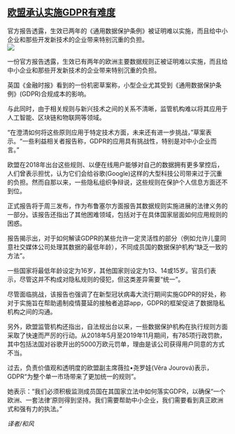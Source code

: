 <!--1592952742000-->
[欧盟承认实施GDPR有难度](https://cn.ft.com/story/001088279?full=y)
------

<div></div><div class="story-lead">官方报告透露，生效已两年的《通用数据保护条例》被证明难以实施，而且给中小企业和那些开发新技术的企业带来特别沉重的负担。</div><div class=" story-image image"><img src="https://thumbor.ftacademy.cn/unsafe/1340x754/https://thumbor.ftacademy.cn/unsafe/picture/6/000095476_piclink.jpg"></div><div class="story-body"><div id="story-body-container"><p>一份官方报告透露，生效已有两年的欧洲主要数据规则正被证明难以实施，而且给中小企业和那些开发新技术的企业带来特别沉重的负担。</p><p>英国《金融时报》看到的一份机密草案称，小型企业尤其受到《通用数据保护条例》(GDPR)合规成本的影响。</p><p>与此同时，由于相关规则与新兴技术之间的关系不清晰，监管机构难以将其应用于人工智能、区块链和物联网等领域。</p><p>“在澄清如何将这些原则应用于特定技术方面，未来还有进一步挑战，”草案表示。“一些利益相关者报告称，GDPR的应用具有挑战性，特别是对中小企业而言。”</p><div  data-o-ads-name="mpu-middle1" class="o-ads in-article-advert" data-o-ads-formats-default="false"  data-o-ads-formats-small="FtcMobileMpu"  data-o-ads-formats-medium="FtcMpu" data-o-ads-formats-large="FtcMpu" data-o-ads-formats-extra="FtcMpu" data-o-ads-targeting="cnpos=middle1;" data-cy='[{"devices":["PC","iPhoneWeb","AndroidWeb","iPhoneApp","AndroidApp"],"pattern":"MPU","position":"Middle1","container":"mpuInStory"}]'></div><p>欧盟在2018年出台这些规则、以便在线用户能够对自己的数据拥有更多掌控后，人们曾表示担忧，认为它们会给谷歌(Google)这样的大型科技公司带来过于沉重的负担。然而自那以来，一些隐私组织争辩说，这些规则在保护个人信息方面还不到位。</p><p>正式报告将于周三发布，作为布鲁塞尔方面报告其数据规则实施进展的法律义务的一部分。该报告还指出了其他困难领域，包括对于在具体国家层面如何应用规则的困惑。</p><p>报告揭示出，对于如何解读GDPR的某些允许一定灵活性的部分（例如允许儿童同意社交媒体公司处理其数据的最低年龄），不同成员国的数据保护机构“缺乏一致的方法”。</p><p>一些国家将最低年龄设定为16岁，其他国家则设定为13、14或15岁。官员们表示，尽管这并不构成对隐私规则的侵犯，但这类差异需要“统一”。</p><p>尽管面临挑战，该报告也强调了在新型冠状病毒大流行期间实施GDPR的好处，称对于实施旨在帮助遏制疫情蔓延的接触者追踪app，GDPR的框架促进了数据隐私机构之间的沟通。</p><p>另外，欧盟监管机构还指出，自法规出台以来，一些数据保护机构在执行规则方面采取了快速而严厉的行动。从2018年5月至2019年11月期间，有785项行政罚款，其中包括法国对谷歌开出的5000万欧元罚单，理由是该公司获得用户同意的方式不当。</p><div data-o-ads-name="mpu-middle2" class="o-ads in-article-advert" data-o-ads-formats-default="false"  data-o-ads-formats-small="FtcMobileMpu"  data-o-ads-formats-medium="false" data-o-ads-formats-large="false" data-o-ads-formats-extra="false" data-o-ads-targeting="cnpos=middle2;" data-cy='[{"devices":["iPhoneWeb","AndroidWeb","iPhoneApp","AndroidApp"],"pattern":"MPU","position":"Middle2","container":"mpuInStory"}]'></div><p>过去，负责价值观和透明度的欧盟副主席薇拉•尧罗娃(Věra Jourová)表示，GDPR“为整个单一市场带来了更加统一的规则”。</p><p>她表示：“我们必须积极监测成员国在其国家立法中如何落实GDPR，以确保“一个欧洲、一套法律’原则得到坚持。我们需要帮助中小企业，我们需要看到真正欧洲式和强有力的执法。”</p><p><i>译者/和风</i></p></div><div class="clearfloat"></div></div>
